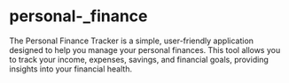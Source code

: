# personal-_finance
The Personal Finance Tracker is a simple, user-friendly application designed to help you manage your personal finances. This tool allows you to track your income, expenses, savings, and financial goals, providing insights into your financial health.
